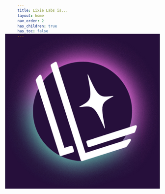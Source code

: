 ```yaml
---
title: Lixie Labs is...
layout: home
nav_order: 2
has_children: true
has_toc: false
---
```


<img class="lixie-logo-small" src="https://github.com/connornishijima/lixie_labs_site/blob/main/img/logo_large.jpg?raw=true" style="margin-top: -30px; margin-left: -40px; margin-bottom: -40px;">
